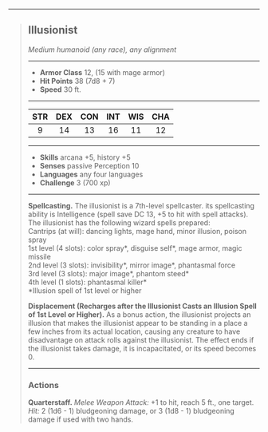 ***
> ## Illusionist
> *Medium humanoid (any race), any alignment*
> 
> ***
> 
> - **Armor Class** 12, (15 with mage armor)
> - **Hit Points** 38 (7d8 + 7)
> - **Speed** 30 ft.
> 
> ***
> 
> |STR|DEX|CON|INT|WIS|CHA|
> |:---:|:---:|:---:|:---:|:---:|:---:|
> |9|14|13|16|11|12|
> 
> ***
> 
> - **Skills** arcana +5, history +5
> - **Senses** passive Perception 10
> - **Languages** any four languages
> - **Challenge** 3 (700 xp)
> 
> ***
> 
> **Spellcasting.** The illusionist is a 7th-level spellcaster. its spellcasting ability is Intelligence (spell save DC 13, +5 to hit with spell attacks). The illusionist has the following wizard spells prepared:  
> Cantrips (at will): dancing lights, mage hand, minor illusion, poison spray  
> 1st level (4 slots): color spray*, disguise self*, mage armor, magic missile  
> 2nd level (3 slots): invisibility*, mirror image*, phantasmal force  
> 3rd level (3 slots): major image*, phantom steed*  
> 4th level (1 slots): phantasmal killer*  
> *Illusion spell of 1st level or higher
> 
> **Displacement (Recharges after the Illusionist Casts an Illusion Spell of 1st Level or Higher).** As a bonus action, the illusionist projects an illusion that makes the illusionist appear to be standing in a place a few inches from its actual location, causing any creature to have disadvantage on attack rolls against the illusionist. The effect ends if the illusionist takes damage, it is incapacitated, or its speed becomes 0.
> 
> ***
> 
> ### Actions
> **Quarterstaff.** *Melee Weapon Attack:* +1 to hit, reach 5 ft., one target. *Hit:* 2 (1d6 - 1) bludgeoning damage, or 3 (1d8 - 1) bludgeoning damage if used with two hands.